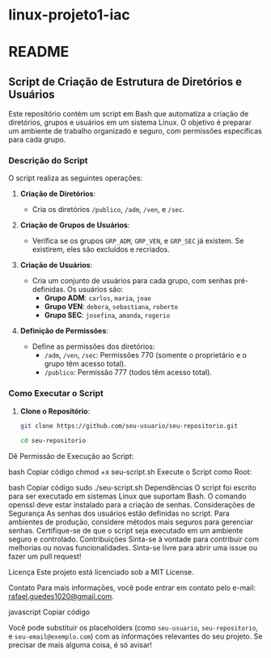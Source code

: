 # linux-projeto1-iac
# README

## Script de Criação de Estrutura de Diretórios e Usuários

Este repositório contém um script em Bash que automatiza a criação de diretórios, grupos e usuários em um sistema Linux. O objetivo é preparar um ambiente de trabalho organizado e seguro, com permissões específicas para cada grupo.

### Descrição do Script

O script realiza as seguintes operações:

1. **Criação de Diretórios**: 
   - Cria os diretórios `/publico`, `/adm`, `/ven`, e `/sec`.
  
2. **Criação de Grupos de Usuários**:
   - Verifica se os grupos `GRP_ADM`, `GRP_VEN`, e `GRP_SEC` já existem. Se existirem, eles são excluídos e recriados.

3. **Criação de Usuários**:
   - Cria um conjunto de usuários para cada grupo, com senhas pré-definidas. Os usuários são:
     - **Grupo ADM**: `carlos`, `maria`, `joao`
     - **Grupo VEN**: `debora`, `sebastiana`, `roberto`
     - **Grupo SEC**: `josefina`, `amanda`, `rogerio`

4. **Definição de Permissões**:
   - Define as permissões dos diretórios:
     - `/adm`, `/ven`, `/sec`: Permissões 770 (somente o proprietário e o grupo têm acesso total).
     - `/publico`: Permissão 777 (todos têm acesso total).

### Como Executar o Script

1. **Clone o Repositório**:
   ```bash
   git clone https://github.com/seu-usuario/seu-repositorio.git
   
   cd seu-repositorio
Dê Permissão de Execução ao Script:

bash
Copiar código
chmod +x seu-script.sh
Execute o Script como Root:

bash
Copiar código
sudo ./seu-script.sh
Dependências
O script foi escrito para ser executado em sistemas Linux que suportam Bash.
O comando openssl deve estar instalado para a criação de senhas.
Considerações de Segurança
As senhas dos usuários estão definidas no script. Para ambientes de produção, considere métodos mais seguros para gerenciar senhas.
Certifique-se de que o script seja executado em um ambiente seguro e controlado.
Contribuições
Sinta-se à vontade para contribuir com melhorias ou novas funcionalidades. Sinta-se livre para abrir uma issue ou fazer um pull request!

Licença
Este projeto está licenciado sob a MIT License.

Contato
Para mais informações, você pode entrar em contato pelo e-mail: rafael.guedes1020@gmail.com.

javascript
Copiar código

Você pode substituir os placeholders (como `seu-usuario`, `seu-repositorio`, e `seu-email@exemplo.com`) com as informações relevantes do seu projeto. Se precisar de mais alguma coisa, é só avisar!



